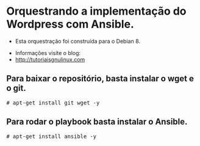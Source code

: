 # Orquestrando a implementação do Wordpress com Ansible.

* Esta orquestração foi construída para o Debian 8.
- Informações visite o blog:
- http://tutoriaisgnulinux.com

## Para baixar o repositório, basta instalar o wget e o git.
<pre>
# apt-get install git wget -y
</pre>

## Para rodar o playbook basta instalar o Ansible.
<pre>
# apt-get install ansible -y
</pre>


